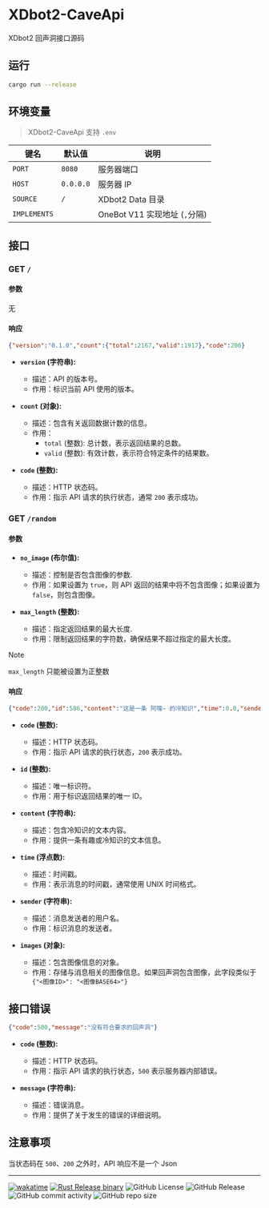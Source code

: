 # XDbot2-CaveApi

XDbot2 回声洞接口源码

## 运行

```bash
cargo run --release
```

## 环境变量

> XDbot2-CaveApi 支持 `.env`

| 键名          | 默认值            | 说明                         |
|--------------|------------------|------------------------------|
| `PORT`       | `8080`           | 服务器端口                     |
| `HOST`       | `0.0.0.0`        | 服务器 IP                     |
| `SOURCE`     | `/`              | XDbot2 Data 目录              |
| `IMPLEMENTS` |                  | OneBot V11 实现地址 (`,`分隔)  |

## 接口

### GET `/`

#### 参数

无

#### 响应

```json
{"version":"0.1.0","count":{"total":2167,"valid":1917},"code":200}
```

- **`version` (字符串):**
  - 描述：API 的版本号。
  - 作用：标识当前 API 使用的版本。

- **`count` (对象):**
  - 描述：包含有关返回数据计数的信息。
  - 作用：
    - `total` (整数): 总计数，表示返回结果的总数。
    - `valid` (整数): 有效计数，表示符合特定条件的结果数。

- **`code` (整数):**
  - 描述：HTTP 状态码。
  - 作用：指示 API 请求的执行状态，通常 `200` 表示成功。



### GET `/random`

#### 参数

- **`no_image` (布尔值):**
  - 描述：控制是否包含图像的参数.
  - 作用：如果设置为 `true`，则 API 返回的结果中将不包含图像；如果设置为 `false`，则包含图像。

- **`max_length` (整数):**
  - 描述：指定返回结果的最大长度.
  - 作用：限制返回结果的字符数，确保结果不超过指定的最大长度。

> [!NOTE]
> `max_length` 只能被设置为正整数

#### 响应

```json
{"code":200,"id":586,"content":"这是一条 阿嚏~ 的冷知识","time":0.0,"sender":"ㄧㄈㄢㄓㄨㄓYifanZhuZhu","images":{}}
```

- **`code` (整数):**
  - 描述：HTTP 状态码。
  - 作用：指示 API 请求的执行状态，`200` 表示成功。

- **`id` (整数):**
  - 描述：唯一标识符。
  - 作用：用于标识返回结果的唯一 ID。

- **`content` (字符串):**
  - 描述：包含冷知识的文本内容。
  - 作用：提供一条有趣或冷知识的文本信息。

- **`time` (浮点数):**
  - 描述：时间戳。
  - 作用：表示消息的时间戳，通常使用 UNIX 时间格式。

- **`sender` (字符串):**
  - 描述：消息发送者的用户名。
  - 作用：标识消息的发送者。

- **`images` (对象):**
  - 描述：包含图像信息的对象。
  - 作用：存储与消息相关的图像信息。如果回声洞包含图像，此字段类似于`{"<图像ID>": "<图像BASE64>"}`

## 接口错误

```json
{"code":500,"message":"没有符合要求的回声洞"}
```

- **`code` (整数):**
  - 描述：HTTP 状态码。
  - 作用：指示 API 请求的执行状态，`500` 表示服务器内部错误。

- **`message` (字符串):**
  - 描述：错误消息。
  - 作用：提供了关于发生的错误的详细说明。

## 注意事项

当状态码在 `500`、`200` 之外时，API 响应不是一个 Json

---

[![wakatime](https://wakatime.com/badge/github/ITCraftDevelopmentTeam/XDbot2-CaveApi.svg)](https://wakatime.com/badge/github/ITCraftDevelopmentTeam/XDbot2-CaveApi)
[![Rust Release binary](https://github.com/ITCraftDevelopmentTeam/XDbot2-CaveApi/actions/workflows/release.yml/badge.svg)](https://github.com/ITCraftDevelopmentTeam/XDbot2-CaveApi/actions/workflows/release.yml)
![GitHub License](https://img.shields.io/github/license/ITCraftDevelopmentTeam/XDbot2-CaveApi)
![GitHub Release](https://img.shields.io/github/v/release/ITCraftDevelopmentTeam/XDbot2-CaveApi)
![GitHub commit activity](https://img.shields.io/github/commit-activity/m/ITCraftDevelopmentTeam/XDbot2-CaveApi)
![GitHub repo size](https://img.shields.io/github/repo-size/ITCraftDevelopmentTeam/XDbot2-CaveApi)

